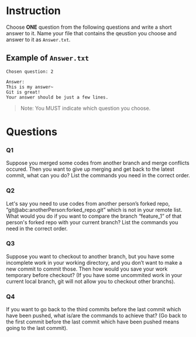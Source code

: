 Instruction
===========
Choose __ONE__ question from the following questions and write a short answer to it. Name your file that contains the qeustion you choose and answer to it as `Answer.txt`.  
   
Example of `Answer.txt`
-----------------------
```
Chosen question: 2

Answer:
This is my answer~
Git is great!
Your answer should be just a few lines.
```
> Note: You MUST indicate which question you choose.

Questions
========

### Q1
Suppose you merged some codes from another branch and merge conflicts occured. Then you want to give up merging and get back to the latest commit, what can you do? List the commands you need in the correct order.

### Q2
Let's say you need to use codes from another person’s forked repo,
”git@abc:anotherPerson:forked_repo.git” which is not in your remote list. What would you do if you want to compare the branch “feature_1” of that person's forked repo with your current branch? List the commands you need in the correct order.

### Q3
Suppose you want to checkout to another branch, but you have some incomplete work in your working directory, and you don’t want to make a new commit to commit those. Then how would you save your work temporary before checkout? (If you have some uncommited work in your current local branch, git will not allow you to checkout other branchs).  

### Q4
If you want to go back to the third commits before the last commit which have been pushed, what is/are the commands to achieve that? (Go back to the first commit before the last commit which have been pushed means going to the last commit).





